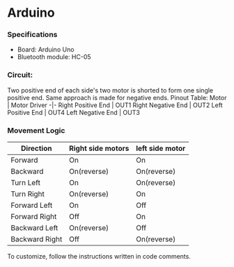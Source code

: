 # Arduino
### Specifications
- Board: Arduino Uno
- Bluetooth module: HC-05

### Circuit:
Two positive end of each side's two motor is shorted to form one single positive end. Same approach is made for negative ends. Pinout Table:
Motor | Motor Driver
-|-
Right Positive End | OUT1
Right Negative End | OUT2
Left Positive End | OUT4
Left Negative End | OUT3

### Movement Logic
Direction | Right side motors | left side motor
-|-|-
Forward | On | On
Backward | On(reverse) | On(reverse)
Turn Left | On | On(reverse)
Turn Right| On(reverse) | On
Forward Left | On | Off
Forward Right | Off | On
Backward Left | On(reverse) | Off
Backward Right | Off | On(reverse)

To customize, follow the instructions written in code comments.